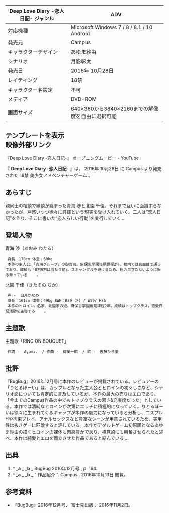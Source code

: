 Deep Love Diary -恋人日記-  ジャンル  |  ADV   
---|---  
対応機種  |  Microsoft Windows  7  /  8  /  8.1  /  10  Android   
発売元  |  Campus   
キャラクターデザイン  |  あゆま紗由   
シナリオ  |  月影彰太   
発売日  |  2016年  10月28日   
レイティング  |  18禁   
キャラクター名設定  |  不可   
メディア  |  DVD-ROM   
画面サイズ  |  640×360から3840×2160までの解像度を自由に選択可能   
テンプレートを表示  
映像外部リンク  
---  
『Deep Love Diary -恋人日記-』 オープニングムービー  \-  YouTube  
  
『 **Deep Love Diary -恋人日記-** 』は、  2016年  10月28日  に  Campus  より発売された  18禁
美少女アドベンチャーゲーム  。

##  あらすじ  

親同士の相談で縁談が纏まった青海 渉と北園
千佳。それまで互いに面識すらなかったが、戸惑いつつ徐々に許嫁という現実を受け入れていく。二人は“恋人日記”を作り、そこに書いた“恋人らしい行動”を実行していく
  。

##  登場人物  

青海 渉（あおみ わたる）

     身長：170cm 体重：60kg 
     本作の主人公。「青海グループ」の御曹司。麻保志学園後期課程2年。校内では真面目で通っており、成績も「8割9割は当たり前」。スキャンダルを避けるため、極力目立たないように振る舞っている    。 
北園 千佳（きたその ちか）

     声 -  白月かなめ 
     身長：161cm 体重：49kg BWH：B89 (F) / W59/ H86 
     本作のヒロイン。名家、北園家の娘。麻保志学園後期課程2年。成績はトップクラス。恋愛日記活動を主導する    。 

##  主題歌  

主題歌「RING ON BOUQUET」

     作詞 -  Ayumi.  / 作曲 -  柳英一朗  / 歌 -  佐藤ひろ美 

##  批評  

『BugBug』2016年12月号に本作のレビューが掲載されている。レビュアーの「りとるぼーい」は、カップルとなった主人公とヒロインの初々しさなど、シナリオ面についても肯定的に言及しているが、本作の最大の売りはエロであり、「今までのCampus作品の中でもトップクラスの濃さ&充実度だった」としている。本作では清純なヒロインが次第にエッチに積極的になっていく。りとるぼーいは徐々に生まれてくるギャップが本作の魅力になっていると分析し、コスプレHや拘束プレイ、アナルセックスなど豊富なシーンが用意されているため、実用性は抜きゲーに匹敵すると評している。本作がアダルトゲーム初原画となるあゆま紗由の描くヒロインの裸体も肉感豊かであり、視覚的にも興奮させられたと述べ、本作は純愛とエロを両立させた作品であると結んでいる
  。

##  出典  

  1. ^  _**a** _ _**b** _ BugBug 2016年12月号  , p. 164. 
  2. ^  _**a** _ _**b** _ “  作品紹介  ”.  Campus  .  2016年10月13日  閲覧。 

##  参考資料  

  * 『BugBug』2016年12月号、  富士見出版  、2016年11月2日。 

